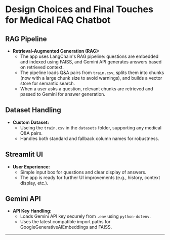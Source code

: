 # Design Choices and Final Touches for Medical FAQ Chatbot

## RAG Pipeline
- **Retrieval-Augmented Generation (RAG):**
  - The app uses LangChain's RAG pipeline: questions are embedded and indexed using FAISS, and Gemini API generates answers based on retrieved context.
  - The pipeline loads Q&A pairs from `train.csv`, splits them into chunks (now with a large chunk size to avoid warnings), and builds a vector store for semantic search.
  - When a user asks a question, relevant chunks are retrieved and passed to Gemini for answer generation.

## Dataset Handling
- **Custom Dataset:**
  - Useing the `train.csv` in the `datasets` folder, supporting any medical Q&A pairs.
  - Handles both standard and fallback column names for robustness.

## Streamlit UI
- **User Experience:**
  - Simple input box for questions and clear display of answers.
  - The app is ready for further UI improvements (e.g., history, context display, etc.).

## Gemini API
- **API Key Handling:**
  - Loads Gemini API key securely from `.env` using `python-dotenv`.
  - Uses the latest compatible import paths for GoogleGenerativeAIEmbeddings and FAISS.

---

